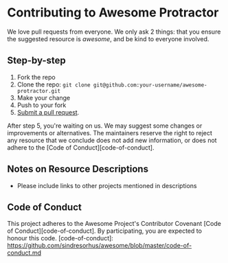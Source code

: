 # Contributing to Awesome Protractor

We love pull requests from everyone. We only ask 2 things: that you ensure the suggested resource is _awesome_, and be kind to everyone involved.

## Step-by-step

1. Fork the repo
2. Clone the repo: `git clone git@github.com:your-username/awesome-protractor.git`
3. Make your change
4. Push to your fork
5. [Submit a pull request](https://help.github.com/articles/creating-a-pull-request-from-a-fork/).

After step 5, you're waiting on us. We may suggest some changes or improvements or alternatives. The maintainers reserve the right to reject any resource that we conclude does not add new information, or does not adhere to the [Code of Conduct][code-of-conduct].

## Notes on Resource Descriptions
- Please include links to other projects mentioned in descriptions

## Code of Conduct
This project adheres to the Awesome Project's Contributor Covenant [Code of Conduct][code-of-conduct]. By participating, you are expected to honour this code.
[code-of-conduct]: https://github.com/sindresorhus/awesome/blob/master/code-of-conduct.md

